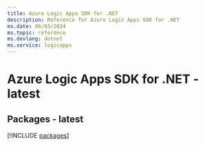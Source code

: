 ```yaml
---
title: Azure Logic Apps SDK for .NET
description: Reference for Azure Logic Apps SDK for .NET
ms.date: 06/03/2024
ms.topic: reference
ms.devlang: dotnet
ms.service: logicapps
---
```

# Azure Logic Apps SDK for .NET - latest
## Packages - latest
[!INCLUDE [packages](logic-apps-index.md)]